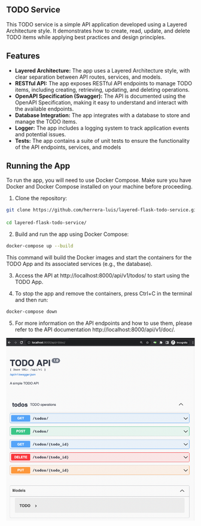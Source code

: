 ## TODO Service

This TODO service is a simple API application developed using a Layered Architecture style. It demonstrates how to create, read, update, and delete TODO items while applying best practices and design principles.

## Features

* **Layered Architecture:** The app uses a Layered Architecture style, with clear separation between API routes, services, and models.
* **RESTful API:** The app exposes RESTful API endpoints to manage TODO items, including creating, retrieving, updating, and deleting operations.
* **OpenAPI Specification (Swagger):** The API is documented using the OpenAPI Specification, making it easy to understand and interact with the available endpoints.
* **Database Integration:** The app integrates with a database to store and manage the TODO items.
* **Logger:** The app includes a logging system to track application events and potential issues.
* **Tests:** The app contains a suite of unit tests to ensure the functionality of the API endpoints, services, and models

## Running the App

To run the app, you will need to use Docker Compose. Make sure you have Docker and Docker Compose installed on your machine before proceeding.

1. Clone the repository:

```bash
git clone https://github.com/herrera-luis/layered-flask-todo-service.git

cd layered-flask-todo-service/
```

2. Build and run the app using Docker Compose:

```bash
docker-compose up --build
```
This command will build the Docker images and start the containers for the TODO App and its associated services (e.g., the database).

3. Access the API at http://localhost:8000/api/v1/todos/ to start using the TODO App.

4. To stop the app and remove the containers, press Ctrl+C in the terminal and then run:

```bash
docker-compose down
```

5. For more information on the API endpoints and how to use them, please refer to the API documentation http://localhost:8000/api/v1/doc/.

![todo](todo.png)